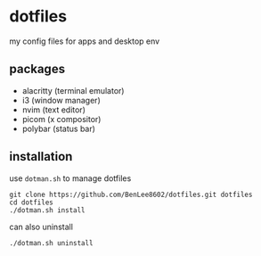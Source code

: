 # dotfiles
my config files for apps and desktop env

## packages
- alacritty (terminal emulator)
- i3 (window manager)
- nvim (text editor)
- picom (x compositor)
- polybar (status bar)

## installation
use `dotman.sh` to manage dotfiles
```
git clone https://github.com/BenLee8602/dotfiles.git dotfiles
cd dotfiles
./dotman.sh install
```
can also uninstall
```
./dotman.sh uninstall
```

